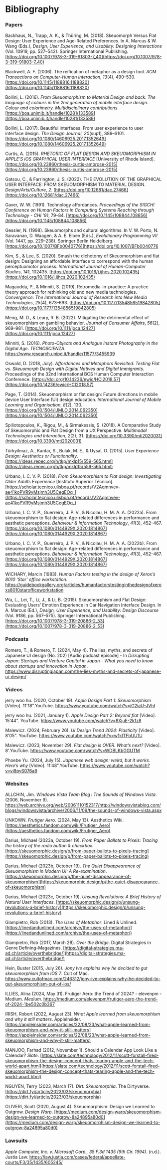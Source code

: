 # Bibliography

### Papers
Backhaus, N., Trapp, A. K., & Thüring, M. (2018). Skeuomorph Versus Flat Design: User Experience and Age-Related Preferences. In A. Marcus & W. Wang (Eds.), _Design, User Experience, and Usability: Designing Interactions_ (Vol. 10919, pp. 527–542). Springer International Publishing. [https://doi.org/10.1007/978-3-319-91803-7_40](https://doi.org/10.1007/978-3-319-91803-7_40)

Blackwell, A. F. (2006). The reification of metaphor as a design tool. _ACM Transactions on Computer-Human Interaction_, _13_(4), 490–530. [https://doi.org/10.1145/1188816.1188820](https://doi.org/10.1145/1188816.1188820)

Bollini, L. (2016). _From Skeuomorphism to Material Design and back. The language of colours in the 2nd generation of mobile interface design._ _Colour and colorimetry. Multidisciplinary contributions_.[https://boa.unimib.it/handle/10281/133589](https://boa.unimib.it/handle/10281/133589)

Bollini, L. (2017). Beautiful interfaces. From user experience to user interface design. _The Design Journal_, _20_(sup1), S89–S101.[https://doi.org/10.1080/14606925.2017.1352649](https://doi.org/10.1080/14606925.2017.1352649)

Curtis, A. (2015). _RHETORIC OF FLAT DESIGN AND SKEUOMORPHISM IN APPLE’S iOS GRAPHICAL USER INTERFACE_ [University of Rhode Island]. [https://doi.org/10.23860/thesis-curtis-ambrose-2015](https://doi.org/10.23860/thesis-curtis-ambrose-2015)

Gatsou, C., & Farrington, J. S. (2022). THE EVOLUTION OF THE GRAPHICAL USER INTERFACE: FROM SKEUOMORPHISM TO MATERIAL DESIGN. _Design/Arts/Culture_, _2_. [https://doi.org/10.12681/dac.27466](https://doi.org/10.12681/dac.27466)

Gaver, W. W. (1991). Technology affordances. _Proceedings of the SIGCHI Conference on Human Factors in Computing Systems Reaching through Technology - CHI ’91_, 79–84. [https://doi.org/10.1145/108844.108856](https://doi.org/10.1145/108844.108856)

Gessler, N. (1998). Skeuomorphs and cultural algorithms. In V. W. Porto, N. Saravanan, D. Waagen, & A. E. Eiben (Eds.), _Evolutionary Programming VII_ (Vol. 1447, pp. 229–238). Springer Berlin Heidelberg. [https://doi.org/10.1007/BFb0040776](https://doi.org/10.1007/BFb0040776

Kim, S., & Lee, S. (2020). Smash the dichotomy of Skeuomorphism and flat design: Designing an affordable interface to correspond with the human perceptuomotor process. _International Journal of Human-Computer Studies_, _141_, 102435. [https://doi.org/10.1016/j.ijhcs.2020.102435](https://doi.org/10.1016/j.ijhcs.2020.102435)

Magaudda, P., & Minniti, S. (2019). Retromedia-in-practice: A practice theory approach for rethinking old and new media technologies. _Convergence: The International Journal of Research into New Media Technologies_, _25_(4), 673–693. [https://doi.org/10.1177/1354856519842805](https://doi.org/10.1177/1354856519842805)

Meng, M. D., & Leary, R. B. (2022). Mitigating the detrimental effect of skeuomorphism on gambling behavior. _Journal of Consumer Affairs_, _56_(2), 969–981. [https://doi.org/10.1111/joca.12427](https://doi.org/10.1111/joca.12427)

Minniti, S. (2016). _Photo-Objects and Analogue Instant Photography in the Digital Age_. _TECNOSCIENZA_. https://www.research.unipd.it/handle/11577/3455939

Oswald, D. (2018, July). _Affordances and Metaphors Revisited: Testing Flat vs. Skeuomorph Design with Digital Natives and Digital Immigrants_. Proceedings of the 32nd International BCS Human Computer Interaction Conference. [https://doi.org/10.14236/ewic/HCI2018.57](https://doi.org/10.14236/ewic/HCI2018.57)

Page, T. (2014). Skeuomorphism or flat design: Future directions in mobile device User Interface (UI) design education. _International Journal of Mobile Learning and Organisation_, _8_(2), 130. [https://doi.org/10.1504/IJMLO.2014.062350](https://doi.org/10.1504/IJMLO.2014.062350)

Spiliotopoulos, K., Rigou, M., & Sirmakessis, S. (2018). A Comparative Study of Skeuomorphic and Flat Design from a UX Perspective. _Multimodal Technologies and Interaction_, _2_(2), 31. [https://doi.org/10.3390/mti2020031](https://doi.org/10.3390/mti2020031)

Türkyilmaz, A., Kantar, S., Bulak, M. E., & Uysal, O. (2015). _User Experience Design: Aesthetics or Functionality_. [https://ideas.repec.org/h/tkp/mklp15/559-565.html](https://ideas.repec.org/h/tkp/mklp15/559-565.html)

Urbano, I. C. V. P. (2018). _From Skeuomorphism to Flat design: Investigating Older Adults Experience_ [Instituto Superior Técnico]. [https://scholar.tecnico.ulisboa.pt/records/V2Aqmnvev-ae41koPVR9yMsjmh3U5CegEOq_](https://scholar.tecnico.ulisboa.pt/records/V2Aqmnvev-ae41koPVR9yMsjmh3U5CegEOq_)

Urbano, I. C. V. P., Guerreiro, J. P. V., & Nicolau, H. M. A. A. (2022a). From skeuomorphism to flat design: Age-related differences in performance and aesthetic perceptions. _Behaviour & Information Technology_, _41_(3), 452–467. [https://doi.org/10.1080/0144929X.2020.1814867](https://doi.org/10.1080/0144929X.2020.1814867)

Urbano, I. C. V. P., Guerreiro, J. P. V., & Nicolau, H. M. A. A. (2022b). From skeuomorphism to flat design: Age-related differences in performance and aesthetic perceptions. _Behaviour & Information Technology_, _41_(3), 452–467. [https://doi.org/10.1080/0144929X.2020.1814867](https://doi.org/10.1080/0144929X.2020.1814867)

WICHARY, Marcin (1983). _Human Factors testing in the design of Xerox’s 8010 ‘Star’ office workstation._ https://guidebookgallery.org/articles/humanfactorstestinginthedesignofxeroxs8010starofficeworkstation

Wu, L., Lei, T., Li, J., & Li, B. (2015). Skeuomorphism and Flat Design: Evaluating Users’ Emotion Experience in Car Navigation Interface Design. In A. Marcus (Ed.), _Design, User Experience, and Usability: Design Discourse_ (Vol. 9186, pp. 567–575). Springer International Publishing. [https://doi.org/10.1007/978-3-319-20886-2_53](https://doi.org/10.1007/978-3-319-20886-2_53)

### Podcasts
Romero, T., & Romero, T. (2024, May 4). The lies, myths, and secrets of Japanese UI design (No. 202) [Audio podcast episode] - In _Disrupting Japan: Startups and Venture Capital in Japan - What you need to know about startups and innovation in Japan_. https://www.disruptingjapan.com/the-lies-myths-and-secrets-of-japanese-ui-design/

### Videos
jerry woo hu. (2020, October 19). _Apple Design Part 1: Skeuomorphism_ [Video]. 11'18".YouTube. https://www.youtube.com/watch?v=jG2iaU-JVhI

jerry woo hu. (2021, January 1). _Apple Design Part 2: Beyond flat_ [Video]. 15'44". YouTube. https://www.youtube.com/watch?v=8XjuE-2k1z8

Malewicz. (2024, February 26). _UI Design Trend 2024: Plasticity_ [Video]. 8'05". YouTube. https://www.youtube.com/watch?v=w1kITFbUU1U

Malewicz. (2023, November 29). _Flat design is OVER. What’s next?_ [Video]. 8'.YouTube. https://www.youtube.com/watch?v=WDBLKbGGUTM

Phoebe Yu. (2024, July 15). _Japanese web design: weird, but it works. Here’s why_ [Video]. 11'48".YouTube. https://www.youtube.com/watch?v=vi8pyS076a8

### Websites
ALLCHIN, Jim. _Windows Vista Team Blog : The Sounds of Windows Vista_. (2006, November 9). https://web.archive.org/web/20061110152317/http://windowsvistablog.com/blogs/windowsvista/archive/2006/11/09/the-sounds-of-windows-vista.aspx

UNKOWN. _Frutiger Aero_. (2024, May 13). Aesthetics Wiki. [https://aesthetics.fandom.com/wiki/Frutiger_Aero](https://aesthetics.fandom.com/wiki/Frutiger_Aero)

Darius, Michael (2023a, October 19). _From Paper Ballots to Pixels: Tracing the history of the radio button & checkbox_. [https://skeuomorphic.design/p/from-paper-ballots-to-pixels-tracing](https://skeuomorphic.design/p/from-paper-ballots-to-pixels-tracing)

Darius, Michael (2023b, October 19). _The Quiet Disappearance of Skeuomorphism in Modern UI: A Re-examination_. [https://skeuomorphic.design/p/the-quiet-disappearance-of-skeuomorphism](https://skeuomorphic.design/p/the-quiet-disappearance-of-skeuomorphism)

Darius, Michael (2023c, October 19). _Unsung Revolutions: A Brief History of Natural User Interfaces_. [https://skeuomorphic.design/p/unsung-revolutions-a-brief-history](https://skeuomorphic.design/p/unsung-revolutions-a-brief-history)

Giampietro, Rob (2013). _The Uses of Metaphor_. Lined & Unlined. [https://linedandunlined.com/archive/the-uses-of-metaphor/](https://linedandunlined.com/archive/the-uses-of-metaphor/)

Giampietro, Rob (2017, March 28). _Over the Bridge_. Digital Strategies in Genre Defining-Magazines. [https://digital-strategies.ma-ad.ch/article/overthebridge/](https://digital-strategies.ma-ad.ch/article/overthebridge/)

Hein, Buster (2015, July 26). _Jony Ive explains why he decided to gut skeuomorphism from IOS 7_. Cult of Mac. https://www.cultofmac.com/246312/jony-ive-explains-why-he-decided-to-gut-skeuomorphism-out-of-ios/

ILLIES, Alina (2024, May 31). Frutiger Aero: the Trend of 2024? - elevenpm - Medium. _Medium_. https://medium.com/elevenpm/frutiger-aero-the-trend-of-2024-1be502c0b367

IRISH, Robert (2022, August 23). _What Apple learned from skeuomorphism and why it still matters_. AppleInsider. [https://appleinsider.com/articles/22/08/23/what-apple-learned-from-skeuomorphism-and-why-it-still-matters](https://appleinsider.com/articles/22/08/23/what-apple-learned-from-skeuomorphism-and-why-it-still-matters)

MANJOO, Farhad (2012, November 1). Should a Calendar App Look Like a Calendar? _Slate_. [https://slate.com/technology/2012/11/scott-forstall-fired-skeuomorphism-the-design-concept-thats-tearing-apple-and-the-tech-world-apart.html](https://slate.com/technology/2012/11/scott-forstall-fired-skeuomorphism-the-design-concept-thats-tearing-apple-and-the-tech-world-apart.html)

NGUYEN, Terry (2023, March 17). _Dirt: Skeuomorphia_. The Dirtyverse. [https://dirt.fyi/article/2023/03/skeuomorphia](https://dirt.fyi/article/2023/03/skeuomorphia)

OLIVERI, Scott (2020, August 4). Skeuomorphism: Design we Learned to Outgrow. _Design Warp_. [https://medium.com/design-warp/skeuomorphism-design-we-learned-to-outgrow-8a24895a80d0](https://medium.com/design-warp/skeuomorphism-design-we-learned-to-outgrow-8a24895a80d0)

### Lawsuits
_Apple Computer, Inc. v. Microsoft Corp., 35 F.3d 1435 (9th Cir. 1994)_. (n.d.). Justia Law. https://law.justia.com/cases/federal/appellate-courts/F3/35/1435/605245/